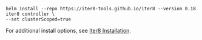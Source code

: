 ```shell
helm install --repo https://iter8-tools.github.io/iter8 --version 0.18 iter8 controller \
--set clusterScoped=true
```

For additional install options, see [Iter8 Installation](https://iter8.tools/0.18/user-guide/topics/install/).